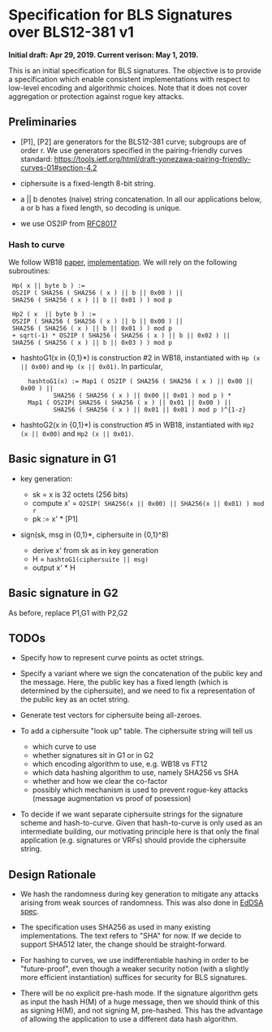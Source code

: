 
# Specification for BLS Signatures over BLS12-381 v1

**Initial draft: Apr 29, 2019. Current verison: May 1, 2019.**

This is an initial specification for BLS signatures. The objective is
to provide a specification which enable consistent implementations
with respect to low-level encoding and algorithmic choices.
Note that it does not cover aggregation or protection against rogue key attacks. 

## Preliminaries

* [P1], [P2] are generators for the BLS12-381 curve; subgroups are of order r. We use generators specified in the pairing-friendly curves standard: https://tools.ietf.org/html/draft-yonezawa-pairing-friendly-curves-01#section-4.2

* ciphersuite is a fixed-length 8-bit string.

* a || b denotes (naive) string concatenation. In all our applications below,
a or b has a fixed length, so decoding is unique.

* we use OS2IP from [RFC8017](https://tools.ietf.org/html/rfc8017)

### Hash to curve

We follow WB18 [paper](https://eprint.iacr.org/2019/403), [implementation](https://github.com/kwantam/bls12-381_hash). We will rely on the following subroutines:

     Hp( x || byte b ) :=
     OS2IP ( SHA256 ( SHA256 ( x ) || b || 0x00 ) ||
     SHA256 ( SHA256 ( x ) || b || 0x01 ) ) mod p

     Hp2 ( x  || byte b ) :=
     OS2IP ( SHA256 ( SHA256 ( x ) || b || 0x00 ) ||
     SHA256 ( SHA256 ( x ) || b || 0x01 ) ) mod p
     + sqrt(-1) * OS2IP ( SHA256 ( SHA256 ( x ) || b || 0x02 ) ||
     SHA256 ( SHA256 ( x ) || b || 0x03 ) ) mod p


* hashtoG1(x in {0,1}*) is construction #2 in WB18, instantiated with `Hp (x || 0x00)` and `Hp (x || 0x01)`. In particular,

        hashtoG1(x) := Map1 ( OS2IP ( SHA256 ( SHA256 ( x ) || 0x00 || 0x00 ) ||
               SHA256 ( SHA256 ( x ) || 0x00 || 0x01 ) mod p ) *
        Map1 ( OS2IP( SHA256 ( SHA256 ( x ) || 0x01 || 0x00 ) ||
               SHA256 ( SHA256 ( x ) || 0x01 || 0x01 ) mod p )^{1-z}

* hashtoG2(x in {0,1}*) is construction #5 in WB18, instantiated with `Hp2 (x || 0x00)` and `Hp2 (x || 0x01)`.


## Basic signature in G1

* key generation:

    - sk = x is 32 octets (256 bits)
    - compute x' = `O2SIP( SHA256(x || 0x00) || SHA256(x || 0x01) ) mod r`
    - pk := x' * [P1]

* sign(sk, msg in {0,1}*, ciphersuite in {0,1}^8)

    - derive x' from sk as in key generation
    - H = `hashtoG1(ciphersuite || msg)`
    - output x' * H

## Basic signature in G2

As before, replace P1,G1 with P2,G2

## TODOs

* Specify how to represent curve points as octet strings.

* Specify a variant where we sign the concatenation of the public key and the message. Here,
the public key has a fixed length (which is determined by the ciphersuite), and we need to
fix a representation of the public key as an octet string.

* Generate test vectors for ciphersuite being all-zeroes.

* To add a ciphersuite "look up" table. The ciphersuite string will tell us
    - which curve to use
    - whether signatures sit in G1 or in G2
    - which encoding algorithm to use, e.g. WB18 vs FT12
    - which data hashing algorithm to use, namely SHA256 vs SHA
    - whether and how we clear the co-factor
    - possibly which mechanism is used to prevent rogue-key attacks (message augmentation vs
    proof of posession)

* To decide if we want separate ciphersuite strings for the signature scheme and hash-to-curve.
Given that hash-to-curve is only used as an intermediate building, our motivating principle
here is that only the final application (e.g. signatures or VRFs) should provide the ciphersuite string.

## Design Rationale

* We hash the randomness during key generation to mitigate any attacks arising from
weak sources of randomness. This was also done in [EdDSA spec](https://tools.ietf.org/html/rfc8032).

* The specification uses SHA256 as used in many existing implementations.
The text refers to "SHA" for now. If we decide to support SHA512 later, the change should be straight-forward.

* For hashing to curves, we use indifferentiable hashing in order to be "future-proof",
even though a weaker security notion (with a slightly more efficient instantiation) suffices for security for BLS signatures.

* There will be no explicit pre-hash mode. If the signature algorithm
gets as input the hash H(M) of a huge message, then we should think of
this as signing H(M), and not signing M, pre-hashed. This has the
advantage of allowing the application to use a different data hash
algorithm.
